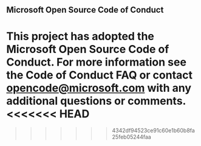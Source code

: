 ## Microsoft Open Source Code of Conduct

This project has adopted the Microsoft Open Source Code of Conduct. For more information see the Code of Conduct FAQ or contact opencode@microsoft.com with any additional questions or comments.
<<<<<<< HEAD
=======

>>>>>>> 4342df94523ce91c60e1b60b8fa25feb05244faa
